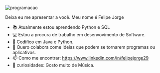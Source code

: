 ![programacao](https://user-images.githubusercontent.com/90123100/132129346-95b51197-e897-48ea-9c67-bdab57c96295.png)

Deixa eu me apresentar a você.
Meu nome é Felipe Jorge
- 📚 Atualmente estou aprendendo Python e SQL
- 💻 Estou a procura de trabalho em desenvovimento de Software.
- 💾 Codifico em Java e Python.
- 💬 Quero colabora come Ideias que podem se tornarem programas ou aplicativos.
- 📫 Como me encontrar: https://www.linkedin.com/in/felipejorge29
- 🎹 curiosidades: Gosto muito de Música.

